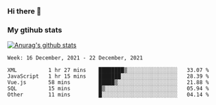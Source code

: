 ### Hi there 👋

### My gtihub stats

[![Anurag's github stats](https://github-readme-stats.vercel.app/api?username=gaozhidong)](https://github.com/gaozhidong/github-readme-stats)

<!--START_SECTION:waka-->
```text
Week: 16 December, 2021 - 22 December, 2021

XML          1 hr 27 mins    ████████▒░░░░░░░░░░░░░░░░   33.07 % 
JavaScript   1 hr 15 mins    ███████░░░░░░░░░░░░░░░░░░   28.39 % 
Vue.js       58 mins         █████▒░░░░░░░░░░░░░░░░░░░   21.88 % 
SQL          15 mins         █▒░░░░░░░░░░░░░░░░░░░░░░░   05.94 % 
Other        11 mins         █░░░░░░░░░░░░░░░░░░░░░░░░   04.14 % 
```
<!--END_SECTION:waka-->